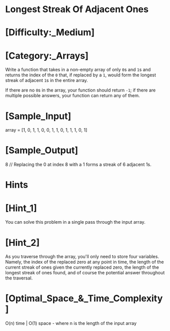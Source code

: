 # Longest Streak Of Adjacent Ones

# [Difficulty:_Medium]
# [Category:_Arrays]

  Write a function that takes in a non-empty array of only `0`s and `1`s and returns the index of the `0` that, if replaced
  by a `1`, would form the longest streak of adjacent `1`s
  in the entire array.

  If there are no `0`s in the array, your function should return
  `-1`; if there are multiple possible answers, your function can
  return any of them.

# [Sample_Input]

  array = [1, 0, 1, 1, 0, 0, 1, 1, 0, 1, 1, 1, 0, 1]

# [Sample_Output]

  8 // Replacing the 0 at index 8 with a 1 forms a streak of 6 adjacent 1s.

# Hints

# [Hint_1]

  You can solve this problem in a single pass through the input array.

# [Hint_2]

  As you traverse through the array, you'll only need to store four variables. Namely, the index of the replaced zero at any point in time, the length of the current streak of ones given the currently replaced zero, the length of the longest streak of ones found, and of course the potential answer throughout the traversal.

# [Optimal_Space_&_Time_Complexity]
  
  O(n) time | O(1) space - where n is the length of the input array
